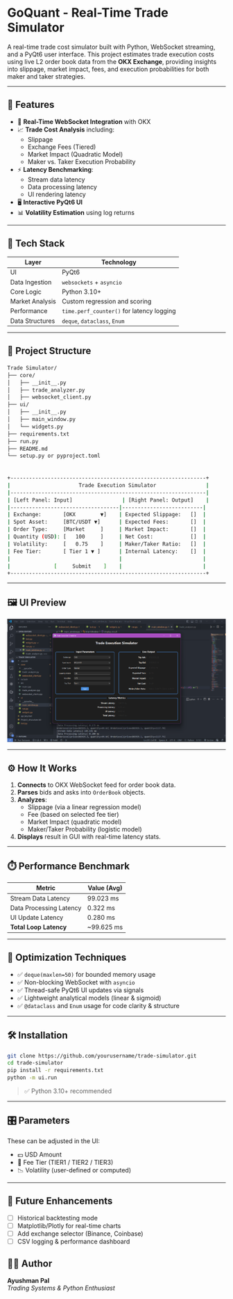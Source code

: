 
# GoQuant - Real-Time Trade Simulator

A real-time trade cost simulator built with Python, WebSocket streaming, and a PyQt6 user interface. This project estimates trade execution costs using live L2 order book data from the **OKX Exchange**, providing insights into slippage, market impact, fees, and execution probabilities for both maker and taker strategies.

---

## 🚀 Features

- 📡 **Real-Time WebSocket Integration** with OKX
- 📈 **Trade Cost Analysis** including:
  - Slippage
  - Exchange Fees (Tiered)
  - Market Impact (Quadratic Model)
  - Maker vs. Taker Execution Probability
- ⚡ **Latency Benchmarking**:
  - Stream data latency
  - Data processing latency
  - UI rendering latency
- 🖥️ **Interactive PyQt6 UI**
- 📊 **Volatility Estimation** using log returns

---

## 🧩 Tech Stack

| Layer            | Technology                    |
|------------------|-------------------------------|
| UI               | PyQt6                          |
| Data Ingestion   | `websockets` + `asyncio`       |
| Core Logic       | Python 3.10+                   |
| Market Analysis  | Custom regression and scoring  |
| Performance      | `time.perf_counter()` for latency logging |
| Data Structures  | `deque`, `dataclass`, `Enum`   |

---

## 📁 Project Structure

```bash
Trade Simulator/
├── core/                    
│   ├── __init__.py
│   ├── trade_analyzer.py
│   ├── websocket_client.py   
├── ui/                       
│   ├── __init__.py
│   ├── main_window.py        
│   └── widgets.py   
├── requirements.txt          
├── run.py                   
├── README.md
└── setup.py or pyproject.toml


+---------------------------------------------------------------+
|                      Trade Execution Simulator                |
|---------------------------------------------------------------|
| [Left Panel: Input]                | [Right Panel: Output]    |
|-----------------------------------|--------------------------|
| Exchange:       [OKX        ▼]    | Expected Slippage:   []  |
| Spot Asset:     [BTC/USDT ▼]      | Expected Fees:       []  |
| Order Type:     [Market     ]     | Market Impact:       []  |
| Quantity (USD): [   100     ]     | Net Cost:            []  |
| Volatility:     [   0.75    ]     | Maker/Taker Ratio:   []  |
| Fee Tier:       [ Tier 1 ▼ ]      | Internal Latency:    []  |
|                                   |                          |
|              [     Submit    ]    |                          |
+---------------------------------------------------------------+
```

---

## 🖼️ UI Preview

![Alt text](./images/1.png)

---

## ⚙️ How It Works

1. **Connects** to OKX WebSocket feed for order book data.
2. **Parses** bids and asks into `OrderBook` objects.
3. **Analyzes**:
   - Slippage (via a linear regression model)
   - Fee (based on selected fee tier)
   - Market Impact (quadratic model)
   - Maker/Taker Probability (logistic model)
4. **Displays** result in GUI with real-time latency stats.

---

## ⏱️ Performance Benchmark

| Metric                    | Value (Avg)   |
|---------------------------|---------------|
| Stream Data Latency       | 99.023 ms     |
| Data Processing Latency   | 0.322 ms      |
| UI Update Latency         | 0.280 ms      |
| **Total Loop Latency**    | ~99.625 ms    |

---

## 🧠 Optimization Techniques

- ✅ `deque(maxlen=50)` for bounded memory usage
- ✅ Non-blocking WebSocket with `asyncio`
- ✅ Thread-safe PyQt6 UI updates via signals
- ✅ Lightweight analytical models (linear & sigmoid)
- ✅ `@dataclass` and `Enum` usage for code clarity & structure

---

## 🛠️ Installation

```bash
git clone https://github.com/yourusername/trade-simulator.git
cd trade-simulator
pip install -r requirements.txt
python -m ui.run
```

> ✅ Python 3.10+ recommended

---

## 🎛️ Parameters

These can be adjusted in the UI:

- 💵 USD Amount
- 🎯 Fee Tier (TIER1 / TIER2 / TIER3)
- 📉 Volatility (user-defined or computed)

---

## 📌 Future Enhancements

- [ ] Historical backtesting mode
- [ ] Matplotlib/Plotly for real-time charts
- [ ] Add exchange selector (Binance, Coinbase)
- [ ] CSV logging & performance dashboard

## 🙋‍♂️ Author

**Ayushman Pal**  
_Trading Systems & Python Enthusiast_  

